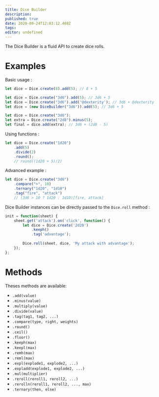 ```yaml
---
title: Dice Builder
description: 
published: true
date: 2020-09-24T12:03:12.408Z
tags: 
editor: undefined
---
```


The Dice Builder is a fluid API to create dice rolls.

# Examples

Basic usage : 
```javascript
let dice = Dice.create(8).add(5); // 8 + 5
```

```javascript
let dice = Dice.create("3d6").add(5); // 3d6 + 5
let dice = Dice.create("3d6").add('@dexterity'); // 3d6 + @dexterity
let dice = (new DiceBuilder("3d6")).add(5); // 3d6 + 5
```

```javascript
let dice = Dice.create("3d6");
let extra = Dice.create("2d8").minus(5);
let final = dice.add(extra); // 3d6 + (2d8 - 5)
```

Using functions : 
```javascript
let dice = Dice.create("1d20")
    .add(5)
    .divide(2)
    .round();
    // round((1d20 + 5)/2)
```

Advanced example :
```javascript
let dice = Dice.create("3d6")
    .compare(">", 10)
    .ternary("1d20", "1d10")
    .tag("fire", "attack")
    // (3d6 > 10 ? 1d20 : 1d10)[fire, attack]
```

Dice Builder instances can be directly passed to the `Dice.roll` method :
```javascript
init = function(sheet) {
    sheet.get('attack').on('click', function() {
        let dice = Dice.create('2d20')
            .keeph()
            .tag('advantage');
        
        Dice.roll(sheet, dice, 'My attack with advantage');
    });
};
```

# Methods

Theses methods are available:

* `.add(value)`
* `.minus(value)`
* `.multiply(value)`
* `.divide(value)`
* `.tag(tag1, tag2, ...)`
* `.compare(type, right, weights)`
* `.round()`
* `.ceil()`
* `.floor()`
* `.keeph(max)`
* `.keepl(max)`
* `.remh(max)`
* `.reml(max)`
* `.expl(explode1, explode2, ...)`
* `.expladd(explode1, explode2, ...)`
* `.mul(multiplier)`
* `.reroll(reroll1, reroll2, ...)`
* `.rerolln(reroll1, reroll2, ..., max)`
* `.ternary(then, else)`